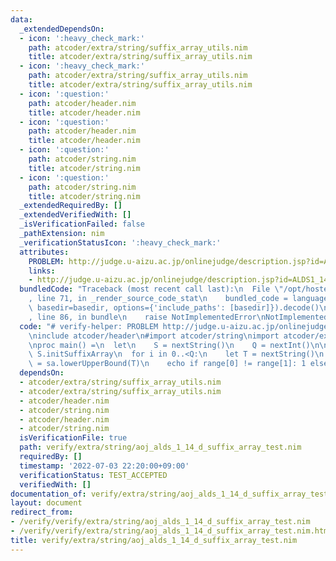```yaml
---
data:
  _extendedDependsOn:
  - icon: ':heavy_check_mark:'
    path: atcoder/extra/string/suffix_array_utils.nim
    title: atcoder/extra/string/suffix_array_utils.nim
  - icon: ':heavy_check_mark:'
    path: atcoder/extra/string/suffix_array_utils.nim
    title: atcoder/extra/string/suffix_array_utils.nim
  - icon: ':question:'
    path: atcoder/header.nim
    title: atcoder/header.nim
  - icon: ':question:'
    path: atcoder/header.nim
    title: atcoder/header.nim
  - icon: ':question:'
    path: atcoder/string.nim
    title: atcoder/string.nim
  - icon: ':question:'
    path: atcoder/string.nim
    title: atcoder/string.nim
  _extendedRequiredBy: []
  _extendedVerifiedWith: []
  _isVerificationFailed: false
  _pathExtension: nim
  _verificationStatusIcon: ':heavy_check_mark:'
  attributes:
    PROBLEM: http://judge.u-aizu.ac.jp/onlinejudge/description.jsp?id=ALDS1_14_D
    links:
    - http://judge.u-aizu.ac.jp/onlinejudge/description.jsp?id=ALDS1_14_D
  bundledCode: "Traceback (most recent call last):\n  File \"/opt/hostedtoolcache/Python/3.10.6/x64/lib/python3.10/site-packages/onlinejudge_verify/documentation/build.py\"\
    , line 71, in _render_source_code_stat\n    bundled_code = language.bundle(stat.path,\
    \ basedir=basedir, options={'include_paths': [basedir]}).decode()\n  File \"/opt/hostedtoolcache/Python/3.10.6/x64/lib/python3.10/site-packages/onlinejudge_verify/languages/nim.py\"\
    , line 86, in bundle\n    raise NotImplementedError\nNotImplementedError\n"
  code: "# verify-helper: PROBLEM http://judge.u-aizu.ac.jp/onlinejudge/description.jsp?id=ALDS1_14_D\n\
    \ninclude atcoder/header\n#import atcoder/string\nimport atcoder/extra/string/suffix_array_utils\n\
    \nproc main() =\n  let\n    S = nextString()\n    Q = nextInt()\n\n  var sa =\
    \ S.initSuffixArray\n  for i in 0..<Q:\n    let T = nextString()\n    let range\
    \ = sa.lowerUpperBound(T)\n    echo if range[0] != range[1]: 1 else: 0\n\nmain()\n"
  dependsOn:
  - atcoder/extra/string/suffix_array_utils.nim
  - atcoder/extra/string/suffix_array_utils.nim
  - atcoder/header.nim
  - atcoder/string.nim
  - atcoder/header.nim
  - atcoder/string.nim
  isVerificationFile: true
  path: verify/extra/string/aoj_alds_1_14_d_suffix_array_test.nim
  requiredBy: []
  timestamp: '2022-07-03 22:20:00+09:00'
  verificationStatus: TEST_ACCEPTED
  verifiedWith: []
documentation_of: verify/extra/string/aoj_alds_1_14_d_suffix_array_test.nim
layout: document
redirect_from:
- /verify/verify/extra/string/aoj_alds_1_14_d_suffix_array_test.nim
- /verify/verify/extra/string/aoj_alds_1_14_d_suffix_array_test.nim.html
title: verify/extra/string/aoj_alds_1_14_d_suffix_array_test.nim
---
```


